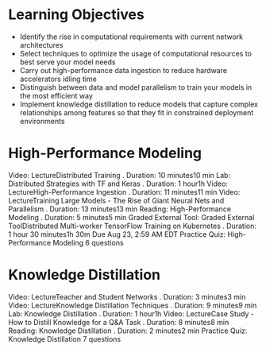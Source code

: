 # Learning Objectives

* Identify the rise in computational requirements with current network architectures
* Select techniques to optimize the usage of computational resources to best serve your model needs
* Carry out high-performance data ingestion to reduce hardware accelerators idling time
* Distinguish between data and model parallelism to train your models in the most efficient way
* Implement knowledge distillation to reduce models that capture complex relationships among features so that they fit in constrained deployment environments

# High-Performance Modeling

Video: LectureDistributed Training
. Duration: 10 minutes10 min
Lab: Distributed Strategies with TF and Keras
. Duration: 1 hour1h
Video: LectureHigh-Performance Ingestion
. Duration: 11 minutes11 min
Video: LectureTraining Large Models - The Rise of Giant Neural Nets and Parallelism
. Duration: 13 minutes13 min
Reading: High-Performance Modeling
. Duration: 5 minutes5 min
Graded External Tool: Graded External ToolDistributed Multi-worker TensorFlow Training on Kubernetes
. Duration: 1 hour 30 minutes1h 30m
Due Aug 23, 2:59 AM EDT
Practice Quiz: High-Performance Modeling
6 questions

# Knowledge Distillation

Video: LectureTeacher and Student Networks
. Duration: 3 minutes3 min
Video: LectureKnowledge Distillation Techniques
. Duration: 9 minutes9 min
Lab: Knowledge Distillation
. Duration: 1 hour1h
Video: LectureCase Study - How to Distill Knowledge for a Q&A Task
. Duration: 8 minutes8 min
Reading: Knowledge Distillation
. Duration: 2 minutes2 min
Practice Quiz: Knowledge Distillation
7 questions